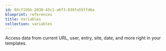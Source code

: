 ```yaml
---
id: 03cf195b-2030-43c1-a6f3-039fa55ffd6a
blueprint: references
title: Variables
collection: variables
---
```

Access data from current URL, user, entry, site, date, and more right in your templates.
